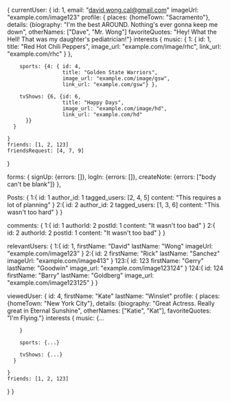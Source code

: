 {
  currentUser: {
    id: 1,
    email: "david.wong.cal@gmail.com"
    imageUrl: "example.com/image123"
    profile: {
      places: {homeTown: "Sacramento"},
      details: {biography: "I'm the best AROUND. Nothing's ever gonna keep me down",
                otherNames: ["Dave", "Mr. Wong"]
                favoriteQuotes: "Hey! What the Hell! That was my daughter's pediatrician!"}
      interests {
        music: { 1: { id: 1,
                    title: "Red Hot Chili Peppers",
                    image_url: "example.com/image/rhc",
                    link_url: "example.com/rhc"
                    }
                },

        sports: {4: { id: 4,
                      title: "Golden State Warriors",
                      image_url: "example.com/image/gsw",
                      link_url: "example.com/gsw"} },

        tvShows: {6, {id: 6,
                      title: "Happy Days",
                      image_url: "example.com/image/hd",
                      link_url: "example.com/hd"
          }}
      }

    }
    friends: [1, 2, 123]
    friendsRequest: [4, 7, 9]
  }

  forms: {
    signUp: {errors: []},
    logIn: {errors: []},
    createNote: {errors: ["body can't be blank"]}
  },

  Posts: {
    1:{
      id: 1
      author_id: 1
      tagged_users: [2, 4, 5]
      content: "This requires a lot of planning"
    }
    2:{
      id: 2
      author_id: 2
      tagged_users: [1, 3, 6]
      content: "This wasn't too hard"
    }
  }

  comments: {
    1:{
      id: 1
      authorId: 2
      postId: 1
      content: "It wasn't too bad"
    }
    2:{
      id: 2
      authorId: 2
      postId: 1
      content: "It wasn't too bad"
    }
  }

  relevantUsers: {
    1:{
      id: 1,
      firstName: "David"
      lastName: "Wong"
      imageUrl: "example.com/image123"
    }
    2:{
      id: 2
      firstName: "Rick"
      lastName: "Sanchez"
      imageUrl: "example.com/image413"
    }
    123:{
      id: 123
      firstName: "Gerry"
      lastName: "Goodwin"
      image_url: "example.com/image123124"
    }
    124:{
      id: 124
      firstName: "Barry"
      lastName: "Goldberg"
      image_url: "example.com/image123125"
    }
  }

  viewedUser: {
    id: 4,
    firstName: "Kate"
    lastName: "Winslet"
    profile: {
      places: {homeTown: "New York City"},
      details: {biography: "Great Actress. Really great in Eternal Sunshine",
                otherNames: ["Katie", "Kat"],
                favoriteQuotes: "I'm Flying."}
      interests {
        music: {...

        }

        sports: {...}

        tvShows: {...}
      }

    }
    friends: [1, 2, 123]
  }
}
